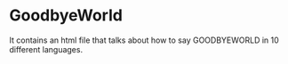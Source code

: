 # GoodbyeWorld
It contains an html file that talks about how to say GOODBYEWORLD in 10 different languages.
